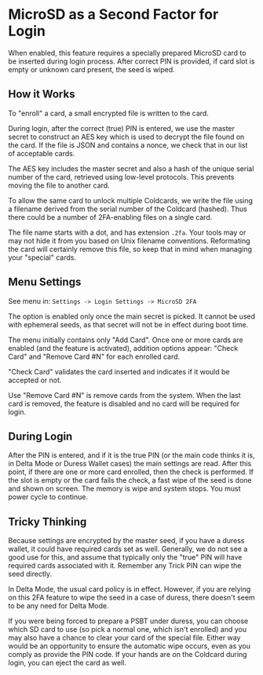 
# MicroSD as a Second Factor for Login

When enabled, this feature requires a specially prepared MicroSD
card to be inserted during login process. After correct PIN is
provided, if card slot is empty or unknown card present, the seed
is wiped.

## How it Works

To "enroll" a card, a small encrypted file is written to the card.

During login, after the correct (true) PIN is entered, we use
the master secret to construct an AES key which is used to decrypt
the file found on the card. If the file is JSON and contains a nonce,
we check that in our list of acceptable cards.

The AES key includes the master secret and also a hash of the
unique serial number of the card, retrieved using low-level 
protocols. This prevents moving the file to another card.

To allow the same card to unlock multiple Coldcards, we write the
file using a filename derived from the serial number of the Coldcard
(hashed). Thus there could be a number of 2FA-enabling files on a
single card.

The file name starts with a dot, and has extension `.2fa`. Your
tools may or may not hide it from you based on Unix filename
conventions. Reformating the card will certainly remove this file,
so keep that in mind when managing your "special" cards.

## Menu Settings

See menu in: `Settings -> Login Settings -> MicroSD 2FA`

The option is enabled only once the main secret is picked. It cannot
be used with ephemeral seeds, as that secret will not be in effect
during boot time.

The menu initially contains only "Add Card". Once one or more
cards are enabled (and the feature is activated), addition
options appear: "Check Card" and "Remove Card #N" for each
enrolled card.

"Check Card" validates the card inserted and indicates if it would 
be accepted or not.

Use "Remove Card #N" is remove cards from the system. When the last
card is removed, the feature is disabled and no card will be required
for login.

## During Login

After the PIN is entered, and if it is the true PIN (or the main
code thinks it is, in Delta Mode or Duress Wallet cases) the main
settings are read. After this point, if there are one or more card
enrolled, then the check is performed. If the slot is empty or
the card fails the check, a fast wipe of the seed is done and shown
on screen. The memory is wipe and system stops. You must power cycle
to continue.

## Tricky Thinking

Because settings are encrypted by the master seed, if you have a
duress wallet, it could have required cards set as well. Generally,
we do not see a good use for this, and assume that typically only
the "true" PIN will have required cards associated with it. Remember
any Trick PIN can wipe the seed directly.

In Delta Mode, the usual card policy is in effect. However, if you
are relying on this 2FA feature to wipe the seed in a case of duress,
there doesn't seem to be any need for Delta Mode.

If you were being forced to prepare a PSBT under duress, you can
choose which SD card to use (so pick a normal one, which isn't
enrolled) and you may also have a chance to clear your card of the
special file. Either way would be an opportunity to ensure the
automatic wipe occurs, even as you comply as provide the PIN code.
If your hands are on the Coldcard during login, you can eject the
card as well.


